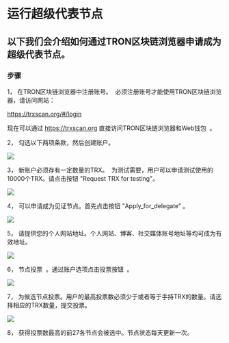 # 运行超级代表节点

## 以下我们会介绍如何通过TRON区块链浏览器申请成为超级代表节点。

### 步骤

1， 在TRON区块链浏览器中注册账号。  必须注册账号才能使用TRON区块链浏览器，请访问网站：    

   https://trxscan.org/#/login  

   现在可以通过 https://trxscan.org 直接访问TRON区块链浏览器和Web钱包  。

2， 勾选以下两项条款，然后创建账户。

![](https://raw.githubusercontent.com/ybhgenius/Documentation/master/images/running_a_delegate/create_account.png)

3， 新账户必须存有一定数量的TRX。  为测试需要，用户可以申请测试使用的10000个TRX。请点击按钮 "Request TRX for testing"。          

![](https://raw.githubusercontent.com/ybhgenius/Documentation/master/images/running_a_delegate/request_for_testing.png)

4， 可以申请成为见证节点。首先点击按钮 "Apply_for_delegate” 。       

![](https://raw.githubusercontent.com/ybhgenius/Documentation/master/images/running_a_delegate/apply_for_super_representative.png)

5， 请提供您的个人网站地址。个人网站、博客、社交媒体账号地址等均可成为有效地址。  

![](https://raw.githubusercontent.com/ybhgenius/Documentation/master/images/running_a_delegate/personal_address.png)

6， 节点投票  。通过账户选项点击投票按钮  。

![](https://raw.githubusercontent.com/ybhgenius/Documentation/master/images/running_a_delegate/votes.png)

7， 为候选节点投票。用户的最高投票数必须少于或者等于手持TRX的数量。请选择相应的TRX数量，提交投票。   

![](https://raw.githubusercontent.com/ybhgenius/Documentation/master/images/running_a_delegate/submit_vote.png)

8， 获得投票数最高的前27各节点会被选中。节点状态每天更新一次。
